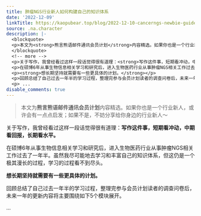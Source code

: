 ```yaml
---
title: 肿瘤NGS行业新人如何构建自己的知识体系
date: '2022-12-09'
linkTitle: https://kaopubear.top/blog/2022-12-10-cancerngs-newbie-guide/
source: .na.character
description: |-
  <blockquote>
  <p>本文为<strong>熊言熊语邮件通讯会员计划</strong>内容精选。如果你也是一个行业新人，或许会有一点点启发；如果不是，不妨分享给你身边的行业新人～</p>
  </blockquote>
  <!-- more -->
  <p>关于写作，我曾经看过这样一段话觉得很有道理：<strong>写作这件事，短期看冲动，中期看回报，长期看水平。</strong></p>
  <p>在硕博6年从事生物信息相关学习和研究后，进入生物医药行业从事肿瘤NGS相关工作过去了一年半。虽然我尽可能地去学习和丰富自己的知识体系，但这仍是一个极其漫长的过程，学习的过程看不到尽头。</p>
  <p><strong>想长期坚持就需要有一些更具体的计划。</strong></p>
  <p>回顾总结了自己过去一年半的学习过程，整理完参与会员计划读者的调查问卷后，未来一年的更新内容将主要围绕如下5个模块展开。</p>
  <p> ...
disable_comments: true
---
```

<blockquote>
<p>本文为<strong>熊言熊语邮件通讯会员计划</strong>内容精选。如果你也是一个行业新人，或许会有一点点启发；如果不是，不妨分享给你身边的行业新人～</p>
</blockquote>
<!-- more -->
<p>关于写作，我曾经看过这样一段话觉得很有道理：<strong>写作这件事，短期看冲动，中期看回报，长期看水平。</strong></p>
<p>在硕博6年从事生物信息相关学习和研究后，进入生物医药行业从事肿瘤NGS相关工作过去了一年半。虽然我尽可能地去学习和丰富自己的知识体系，但这仍是一个极其漫长的过程，学习的过程看不到尽头。</p>
<p><strong>想长期坚持就需要有一些更具体的计划。</strong></p>
<p>回顾总结了自己过去一年半的学习过程，整理完参与会员计划读者的调查问卷后，未来一年的更新内容将主要围绕如下5个模块展开。</p>
<p> ...